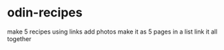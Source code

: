 # odin-recipes
make 5 recipes using links
add photos make it as 5 pages in a list
link it all together